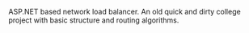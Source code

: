 ASP.NET based network load balancer. An old quick and dirty college project with basic structure and routing algorithms.

